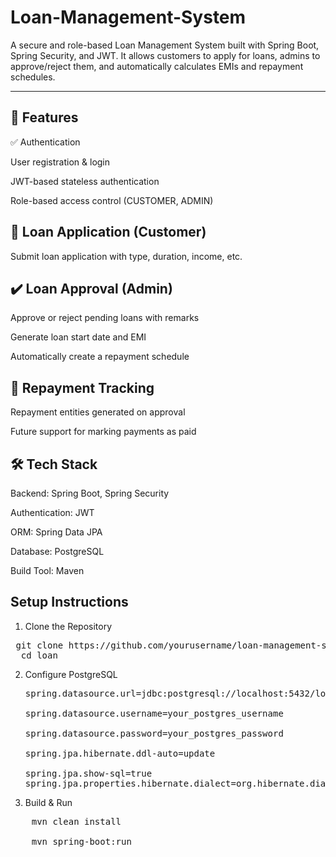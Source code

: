 # Loan-Management-System
A secure and role-based Loan Management System built with Spring Boot, Spring Security, and JWT. It allows customers to apply for loans, admins to approve/reject them, and automatically calculates EMIs and repayment schedules.

---
🚀 Features
---
✅ Authentication

User registration & login

JWT-based stateless authentication

Role-based access control (CUSTOMER, ADMIN)

🧾 Loan Application (Customer)
---
Submit loan application with type, duration, income, etc.

✔️ Loan Approval (Admin)
---
Approve or reject pending loans with remarks

Generate loan start date and EMI

Automatically create a repayment schedule

💸 Repayment Tracking
---
Repayment entities generated on approval

Future support for marking payments as paid

🛠 Tech Stack
---
Backend:	Spring Boot, Spring Security

Authentication:	JWT

ORM:	Spring Data JPA

Database:	PostgreSQL

Build Tool:	Maven

 Setup Instructions
 ---
1. Clone the Repository
<pre> git clone https://github.com/yourusername/loan-management-system.git 
  cd loan 
</pre>

2. Configure PostgreSQL
   <pre>
   spring.datasource.url=jdbc:postgresql://localhost:5432/loan_db
   
   spring.datasource.username=your_postgres_username
   
   spring.datasource.password=your_postgres_password

   spring.jpa.hibernate.ddl-auto=update
   
   spring.jpa.show-sql=true
   spring.jpa.properties.hibernate.dialect=org.hibernate.dialect.PostgreSQLDialect
   </pre>
 3. Build & Run
   <pre>
    mvn clean install

    mvn spring-boot:run
   </pre>
